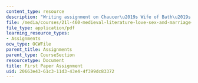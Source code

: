 ```yaml
---
content_type: resource
description: "Writing assignment on Chaucer\u2019s Wife of Bath\u2019s Prologue/Tale."
file: /media/courses/21l-460-medieval-literature-love-sex-and-marriage-spring-2015/20663e4361c311d343e44f399dc83372_MIT21L_460S15_Paper1.pdf
file_type: application/pdf
learning_resource_types:
- Assignments
ocw_type: OCWFile
parent_title: Assignments
parent_type: CourseSection
resourcetype: Document
title: First Paper Assignment
uid: 20663e43-61c3-11d3-43e4-4f399dc83372
---
```

